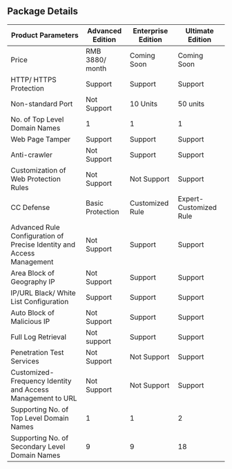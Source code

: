 ## **Package Details**

| Product Parameters                    | Advanced Edition     | Enterprise Edition     | Ultimate Edition       |
| --------------------------- | ---------- | ---------- | ------------ |
| Price                        | RMB 3880/ month | Coming Soon   | Coming Soon     |
| HTTP/ HTTPS Protection              | Support       | Support       | Support         |
| Non-standard Port                    | Not Support     | 10 Units       | 50 units         |
| No. of Top Level Domain Names                   | 1          | 1          | 1            |
| Web Page Tamper                  | Support       | Support       | Support         |
| Anti-crawler                      | Not Support     | Support       | Support         |
| Customization of Web Protection Rules | Not Support | Not Support | Support |
| CC Defense                      | Basic Protection   | Customized Rule | Expert-Customized Rule |
| Advanced Rule Configuration of Precise Identity and Access Management    | Not Support     | Support       | Support         |
| Area Block of Geography IP              | Not Support     | Support       | Support         |
| IP/URL Black/ White List Configuration         | Support       | Support       | Support         |
| Auto Block of Malicious IP              | Not Support     | Support       | Support         |
| Full Log Retrieval                | Not support     | Support       | Support         |
| Penetration Test Services                | Not Support     | Not Support     | Support |
| Customized-Frequency Identity and Access Management to URL | Not Support     | Not Support     | Support         |
| Supporting No. of Top Level Domain Names             | 1          | 1          | 2           |
| Supporting No. of Secondary Level Domain Names             | 9          | 9          | 18           |

 